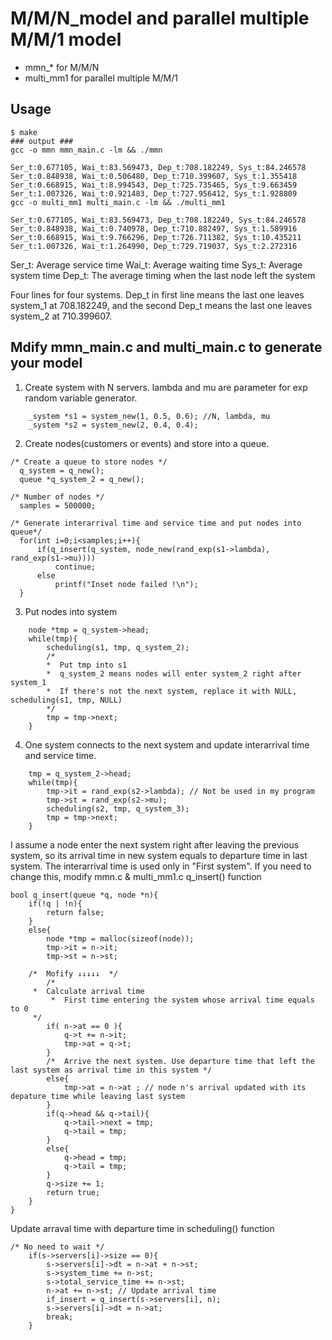 # M/M/N_model and parallel multiple M/M/1 model
* mmn_* for M/M/N
* multi_mm1 for parallel multiple M/M/1

## Usage
```shell
$ make
### output ###
gcc -o mmn mmn_main.c -lm && ./mmn

Ser_t:0.677105, Wai_t:83.569473, Dep_t:708.182249, Sys_t:84.246578
Ser_t:0.848938, Wai_t:0.506480, Dep_t:710.399607, Sys_t:1.355418
Ser_t:0.668915, Wai_t:8.994543, Dep_t:725.735465, Sys_t:9.663459
Ser_t:1.007326, Wai_t:0.921483, Dep_t:727.956412, Sys_t:1.928809
gcc -o multi_mm1 multi_main.c -lm && ./multi_mm1

Ser_t:0.677105, Wai_t:83.569473, Dep_t:708.182249, Sys_t:84.246578
Ser_t:0.848938, Wai_t:0.740978, Dep_t:710.882497, Sys_t:1.589916
Ser_t:0.668915, Wai_t:9.766296, Dep_t:726.711382, Sys_t:10.435211
Ser_t:1.007326, Wai_t:1.264990, Dep_t:729.719037, Sys_t:2.272316
```

Ser_t: Average service time
Wai_t: Average waiting time
Sys_t: Average system time
Dep_t: The average timing when the last node left the system

Four lines for four systems.
Dep_t in first line means the last one leaves system_1 at 708.182249, and the second Dep_t means the last one leaves system_2 at 710.399607.

## Mdify mmn_main.c and multi_main.c to generate your model

1. Create system with N servers. lambda and mu are parameter for exp random variable generator.
```
	_system *s1 = system_new(1, 0.5, 0.6); //N, lambda, mu
	_system *s2 = system_new(2, 0.4, 0.4);
```

2. Create nodes(customers or events) and store into a queue.
```
/* Create a queue to store nodes */
  q_system = q_new();	
  queue *q_system_2 = q_new();
  
/* Number of nodes */
  samples = 500000;
  
/* Generate interarrival time and service time and put nodes into queue*/
  for(int i=0;i<samples;i++){
      if(q_insert(q_system, node_new(rand_exp(s1->lambda), rand_exp(s1->mu))))
          continue;
      else
          printf("Inset node failed !\n");
  }
```

3. Put nodes into system
```
	node *tmp = q_system->head;
	while(tmp){
		scheduling(s1, tmp, q_system_2);
		/*  
		*  Put tmp into s1
		*  q_system_2 means nodes will enter system_2 right after system_1  
		*  If there's not the next system, replace it with NULL, scheduling(s1, tmp, NULL)
		*/
		tmp = tmp->next;
	}
```

4. One system connects to the next system and update interarrival time and service time.
```
	tmp = q_system_2->head;
	while(tmp){
		tmp->it = rand_exp(s2->lambda); // Not be used in my program
		tmp->st = rand_exp(s2->mu);
		scheduling(s2, tmp, q_system_3);
		tmp = tmp->next;
	}
```

I assume a node enter the next system right after leaving the previous system, so its arrival time in new system equals to departure time in last system. 
The interarrival time is used only in "First system".
If you need to change this, modify mmn.c & multi_mm1.c q_insert() function

```
bool q_insert(queue *q, node *n){
    if(!q | !n){
        return false;
    }
    else{
        node *tmp = malloc(sizeof(node));
        tmp->it = n->it;
        tmp->st = n->st;
	
	/*  Mofify ↓↓↓↓↓  */
        /*  
	 *  Calculate arrival time 
         *  First time entering the system whose arrival time equals to 0  
	 */
        if( n->at == 0 ){
            q->t += n->it;
            tmp->at = q->t;
        }
        /*  Arrive the next system. Use departure time that left the last system as arrival time in this system */
        else{
            tmp->at = n->at ; // node n's arrival updated with its depature time while leaving last system
        }
        if(q->head && q->tail){
            q->tail->next = tmp;
            q->tail = tmp;
        }
        else{
            q->head = tmp;
            q->tail = tmp;
        }
        q->size += 1;
        return true;
    }
}
```
Update arraval time with departure time in scheduling() function
```
/* No need to wait */
	if(s->servers[i]->size == 0){
		s->servers[i]->dt = n->at + n->st;
		s->system_time += n->st;
		s->total_service_time += n->st;
		n->at += n->st;	// Update arrival time 
		if_insert = q_insert(s->servers[i], n);
		s->servers[i]->dt = n->at;
		break;
	}
```


	
